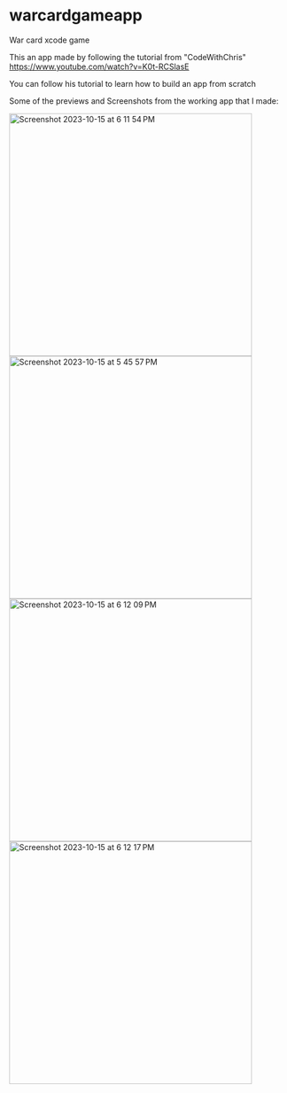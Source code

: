 # warcardgameapp
War card xcode game

This an app made by following the tutorial from "CodeWithChris" https://www.youtube.com/watch?v=K0t-RCSlasE

You can follow his tutorial to learn how to build an app from scratch

Some of the previews and Screenshots from the working app that I made:

<img width="438" alt="Screenshot 2023-10-15 at 6 11 54 PM" src="https://github.com/Adya10/warcardgameapp/assets/82889880/e0c27296-5c8d-48d0-96b2-823b57928872">

<img width="438" alt="Screenshot 2023-10-15 at 5 45 57 PM" src="https://github.com/Adya10/warcardgameapp/assets/82889880/e07fe405-6a28-40ad-bafa-3ca01944cb7f">

<img width="438" alt="Screenshot 2023-10-15 at 6 12 09 PM" src="https://github.com/Adya10/warcardgameapp/assets/82889880/8ed545f8-3523-4574-a50f-082ea6626454">

<img width="438" alt="Screenshot 2023-10-15 at 6 12 17 PM" src="https://github.com/Adya10/warcardgameapp/assets/82889880/dedc65c3-13c4-479a-bf67-4fed47160391">


